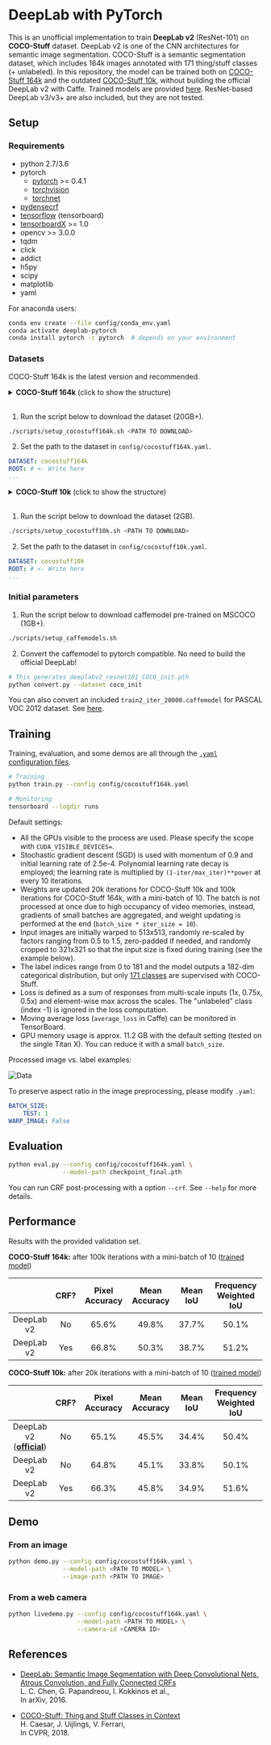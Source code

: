 # DeepLab with PyTorch

This is an unofficial implementation to train **DeepLab v2** (ResNet-101) on **COCO-Stuff** dataset.
DeepLab v2 is one of the CNN architectures for semantic image segmentation.
COCO-Stuff is a semantic segmentation dataset, which includes 164k images annotated with 171 thing/stuff classes (+ unlabeled).
In this repository, the model can be trained both on [COCO-Stuff 164k](https://github.com/nightrome/cocostuff) and the outdated [COCO-Stuff 10k](https://github.com/nightrome/cocostuff10k), without building the official DeepLab v2 with Caffe.
Trained models are provided [here](#performance).
ResNet-based DeepLab v3/v3+ are also included, but they are not tested.

## Setup

### Requirements

* python 2.7/3.6
* pytorch
  * [pytorch](https://pytorch.org/) >= 0.4.1
  * [torchvision](https://pytorch.org/)
  * [torchnet](https://github.com/pytorch/tnt)
* [pydensecrf](https://github.com/lucasb-eyer/pydensecrf)
* [tensorflow](https://www.tensorflow.org/install/) (tensorboard)
* [tensorboardX](https://github.com/lanpa/tensorboard-pytorch) >= 1.0
* opencv >= 3.0.0
* tqdm
* click
* addict
* h5py
* scipy
* matplotlib
* yaml

For anaconda users:

```sh
conda env create --file config/conda_env.yaml
conda activate deeplab-pytorch
conda install pytorch -c pytorch  # depends on your environment
```

### Datasets

COCO-Stuff 164k is the latest version and recommended.

<details>
<summary><strong>COCO-Stuff 164k</strong> (click to show the structure)</summary>
<pre>
├── images
│   ├── train2017
│   │   ├── 000000000009.jpg
│   │   └── ...
│   └── val2017
│       ├── 000000000139.jpg
│       └── ...
└── annotations
    ├── train2017
    │   ├── 000000000009.png
    │   └── ...
    └── val2017
        ├── 000000000139.png
        └── ...
</pre>
</details>
<br>

1. Run the script below to download the dataset (20GB+).

```sh
./scripts/setup_cocostuff164k.sh <PATH TO DOWNLOAD>
```

2. Set the path to the dataset in ```config/cocostuff164k.yaml```.

```yaml
DATASET: cocostuff164k
ROOT: # <- Write here
...
```

<details>
<summary><strong>COCO-Stuff 10k</strong> (click to show the structure)</summary>
<pre>
├── images
│   ├── COCO_train2014_000000000077.jpg
│   └── ...
├── annotations
│   ├── COCO_train2014_000000000077.mat
│   └── ...
└── imageLists
    ├── all.txt
    ├── test.txt
    └── train.txt
</pre>
</details>
<br>

1. Run the script below to download the dataset (2GB).

```sh
./scripts/setup_cocostuff10k.sh <PATH TO DOWNLOAD>
```

2. Set the path to the dataset in ```config/cocostuff10k.yaml```.

```yaml
DATASET: cocostuff10k
ROOT: # <- Write here
...
```

### Initial parameters

1. Run the script below to download caffemodel pre-trained on MSCOCO (1GB+).

```sh
./scripts/setup_caffemodels.sh
```

2. Convert the caffemodel to pytorch compatible. No need to build the official DeepLab!

```sh
# This generates deeplabv2_resnet101_COCO_init.pth
python convert.py --dataset coco_init
```
You can also convert an included ```train2_iter_20000.caffemodel``` for PASCAL VOC 2012 dataset. See [here](config/README.md#voc12yaml).

## Training

Training, evaluation, and some demos are all through the [```.yaml``` configuration files](config/README.md).

```sh
# Training
python train.py --config config/cocostuff164k.yaml
```

```sh
# Monitoring
tensorboard --logdir runs
```

Default settings:

- All the GPUs visible to the process are used. Please specify the scope with ```CUDA_VISIBLE_DEVICES=```.
- Stochastic gradient descent (SGD) is used with momentum of 0.9 and initial learning rate of 2.5e-4. Polynomial learning rate decay is employed; the learning rate is multiplied by ```(1-iter/max_iter)**power``` at every 10 iterations.
- Weights are updated 20k iterations for COCO-Stuff 10k and 100k iterations for COCO-Stuff 164k, with a mini-batch of 10. The batch is not processed at once due to high occupancy of video memories, instead, gradients of small batches are aggregated, and weight updating is performed at the end (```batch_size * iter_size = 10```).
- Input images are initially warped to 513x513, randomly re-scaled by factors ranging from 0.5 to 1.5, zero-padded if needed, and randomly cropped to 321x321 so that the input size is fixed during training (see the example below).
- The label indices range from 0 to 181 and the model outputs a 182-dim categorical distribution, but only [171 classes](https://github.com/nightrome/cocostuff/blob/master/labels.md) are supervised with COCO-Stuff.
- Loss is defined as a sum of responses from multi-scale inputs (1x, 0.75x, 0.5x) and element-wise max across the scales. The "unlabeled" class (index -1) is ignored in the loss computation.
- Moving average loss (```average_loss``` in Caffe) can be monitored in TensorBoard.
- GPU memory usage is approx. 11.2 GB with the default setting (tested on the single Titan X). You can reduce it with a small ```batch_size```.

Processed image vs. label examples:

![Data](docs/data.png)

To preserve aspect ratio in the image preprocessing, please modify ```.yaml```:

```yaml
BATCH_SIZE:
    TEST: 1
WARP_IMAGE: False
```

## Evaluation

```sh
python eval.py --config config/cocostuff164k.yaml \
               --model-path checkpoint_final.pth
```

You can run CRF post-processing with a option ```--crf```. See ```--help``` for more details.

## Performance

Results with the provided validation set.

**COCO-Stuff 164k:** after 100k iterations with a mini-batch of 10 ([trained model](https://drive.google.com/file/d/1-rJsLGDXy0nlScos-QLcsQLuEepy5ukv/view?usp=sharing))

||CRF?|Pixel Accuracy|Mean Accuracy|Mean IoU|Frequency Weighted IoU|
|:-:|:-:|:-:|:-:|:-:|:-:|
|DeepLab v2|No|65.6%|49.8%|37.7%|50.1%|
|DeepLab v2|Yes|66.8%|50.3%|38.7%|51.2%|

**COCO-Stuff 10k:** after 20k iterations with a mini-batch of 10 ([trained model](https://drive.google.com/file/d/1epxFDE3O_0LXVpxpde5En1hdMeV9s3e5/view?usp=sharing))

||CRF?|Pixel Accuracy|Mean Accuracy|Mean IoU|Frequency Weighted IoU|
|:-:|:-:|:-:|:-:|:-:|:-:|
|DeepLab v2<br>([**official**](https://github.com/nightrome/cocostuff10k))|No|65.1%|45.5%|34.4%|50.4%|
|DeepLab v2|No|64.8%|45.1%|33.8%|50.1%|
|DeepLab v2|Yes|66.3%|45.8%|34.9%|51.6%|

## Demo

### From an image

```bash
python demo.py --config config/cocostuff164k.yaml \
               --model-path <PATH TO MODEL> \
               --image-path <PATH TO IMAGE>
```

### From a web camera

```bash
python livedemo.py --config config/cocostuff164k.yaml \
                   --model-path <PATH TO MODEL> \
                   --camera-id <CAMERA ID>
```

## References

* [DeepLab: Semantic Image Segmentation with Deep Convolutional Nets, Atrous Convolution, and Fully Connected CRFs](https://arxiv.org/abs/1606.00915)<br>
L. C. Chen, G. Papandreou, I. Kokkinos et al.,<br>
In arXiv, 2016.

* [COCO-Stuff: Thing and Stuff Classes in Context](https://arxiv.org/abs/1612.03716)<br>
H. Caesar, J. Uijlings, V. Ferrari,<br>
In CVPR, 2018.